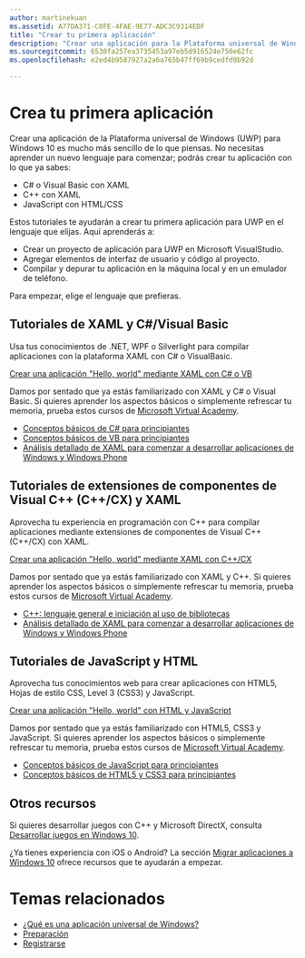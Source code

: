 ```yaml
---
author: martinekuan
ms.assetid: A77DA371-C0FE-4FAE-9E77-ADC3C9314EDF
title: "Crear tu primera aplicación"
description: "Crear una aplicación para la Plataforma universal de Windows (UWP) para Windows 10 es mucho más sencillo de lo que piensas."
ms.sourcegitcommit: 6530fa257ea3735453a97eb5d916524e750e62fc
ms.openlocfilehash: e2ed4b9587927a2a6a765b47ff69b9cedfd9b92d

---
```

# Crea tu primera aplicación

Crear una aplicación de la Plataforma universal de Windows (UWP) para Windows 10 es mucho más sencillo de lo que piensas. No necesitas aprender un nuevo lenguaje para comenzar; podrás crear tu aplicación con lo que ya sabes:

-   C# o Visual Basic con XAML
-   C++ con XAML
-   JavaScript con HTML/CSS

Estos tutoriales te ayudarán a crear tu primera aplicación para UWP en el lenguaje que elijas. Aquí aprenderás a:

-   Crear un proyecto de aplicación para UWP en Microsoft VisualStudio.
-   Agregar elementos de interfaz de usuario y código al proyecto.
-   Compilar y depurar tu aplicación en la máquina local y en un emulador de teléfono.

Para empezar, elige el lenguaje que prefieras.

## Tutoriales de XAML y C#/Visual Basic

Usa tus conocimientos de .NET, WPF o Silverlight para compilar aplicaciones con la plataforma XAML con C# o VisualBasic.

[Crear una aplicación "Hello, world" mediante XAML con C# o VB](create-a-hello-world-app-xaml-universal.md)

Damos por sentado que ya estás familiarizado con XAML y C# o Visual Basic. Si quieres aprender los aspectos básicos o simplemente refrescar tu memoria, prueba estos cursos de [Microsoft Virtual Academy](http://www.microsoftvirtualacademy.com/).

-   [Conceptos básicos de C# para principiantes](http://www.microsoftvirtualacademy.com/training-courses/c-fundamentals-for-absolute-beginners)
-   [Conceptos básicos de VB para principiantes](http://www.microsoftvirtualacademy.com/training-courses/vb-fundamentals-for-absolute-beginners)
-   [Análisis detallado de XAML para comenzar a desarrollar aplicaciones de Windows y Windows Phone](http://www.microsoftvirtualacademy.com/training-courses/xaml-deep-dive-for-windows-windows-phone-apps-jump-start)

## Tutoriales de extensiones de componentes de Visual C++ (C++/CX) y XAML

Aprovecha tu experiencia en programación con C++ para compilar aplicaciones mediante extensiones de componentes de Visual C++ (C++/CX) con XAML.

[Crear una aplicación "Hello, world" mediante XAML con C++/CX](create-a-basic-windows-10-app-in-cpp.md)

Damos por sentado que ya estás familiarizado con XAML y C++. Si quieres aprender los aspectos básicos o simplemente refrescar tu memoria, prueba estos cursos de [Microsoft Virtual Academy](http://go.microsoft.com/fwlink/p/?LinkID=389916).

-   [C++: lenguaje general e iniciación al uso de bibliotecas](http://www.microsoftvirtualacademy.com/training-courses/c-a-general-purpose-language-and-library-jump-start)
-   [Análisis detallado de XAML para comenzar a desarrollar aplicaciones de Windows y Windows Phone](http://www.microsoftvirtualacademy.com/training-courses/xaml-deep-dive-for-windows-windows-phone-apps-jump-start)

## Tutoriales de JavaScript y HTML

Aprovecha tus conocimientos web para crear aplicaciones con HTML5, Hojas de estilo CSS, Level 3 (CSS3) y JavaScript.

[Crear una aplicación "Hello, world" con HTML y JavaScript](create-a-hello-world-app-js-universal.md)

Damos por sentado que ya estás familiarizado con HTML5, CSS3 y JavaScript. Si quieres aprender los aspectos básicos o simplemente refrescar tu memoria, prueba estos cursos de [Microsoft Virtual Academy](http://go.microsoft.com/fwlink/p/?LinkID=389916).

-   [Conceptos básicos de JavaScript para principiantes](http://www.microsoftvirtualacademy.com/training-courses/javascript-fundamentals-for-absolute-beginners)
-   [Conceptos básicos de HTML5 y CSS3 para principiantes](http://www.microsoftvirtualacademy.com/training-courses/html5-css3-fundamentals-development-for-absolute-beginners)

## Otros recursos

Si quieres desarrollar juegos con C++ y Microsoft DirectX, consulta [Desarrollar juegos en Windows 10](https://dev.windows.com/games).

¿Ya tienes experiencia con iOS o Android? La sección [Migrar aplicaciones a Windows 10](https://msdn.microsoft.com/library/windows/apps/Mt238321) ofrece recursos que te ayudarán a empezar.

# Temas relacionados

* [¿Qué es una aplicación universal de Windows?](whats-a-uwp.md)
* [Preparación](get-set-up.md)
* [Registrarse](sign-up.md)
 




<!--HONumber=Jun16_HO4-->


